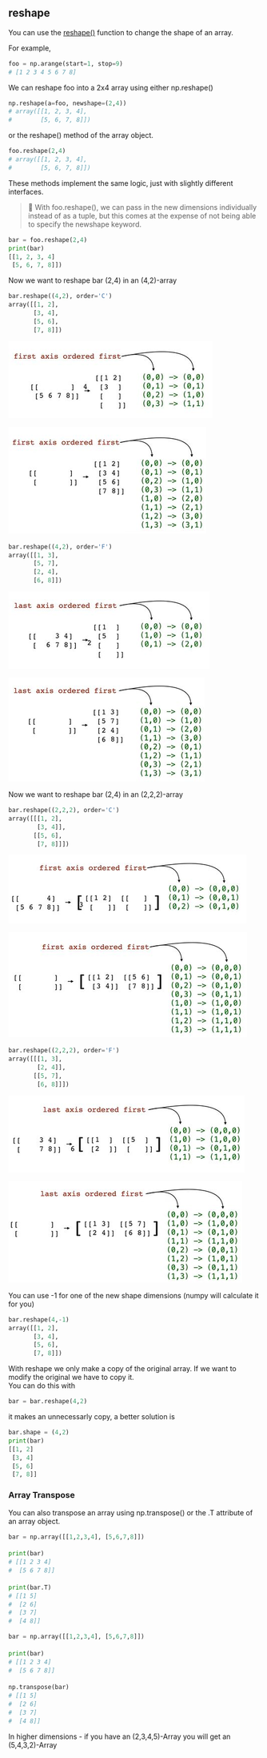 ## reshape

You can use the [reshape()](https://numpy.org/doc/stable/reference/generated/numpy.reshape.html) function to change the shape of an array.

For example, 
```python
foo = np.arange(start=1, stop=9)
# [1 2 3 4 5 6 7 8]
```
We can reshape foo into a 2x4 array using either np.reshape()
```python
np.reshape(a=foo, newshape=(2,4))
# array([[1, 2, 3, 4],
#        [5, 6, 7, 8]])
```
or the reshape() method of the array object.
```python
foo.reshape(2,4)
# array([[1, 2, 3, 4],
#        [5, 6, 7, 8]])
```

These methods implement the same logic, just with slightly different interfaces.

> :memo: With foo.reshape(), we can pass in the new dimensions individually instead of as a tuple, but this comes at the expense of not being able to specify the newshape keyword.

```python
bar = foo.reshape(2,4)
print(bar)
[[1, 2, 3, 4]
 [5, 6, 7, 8]])
```
Now we want to reshape bar (2,4) in an (4,2)-array
```python
bar.reshape((4,2), order='C')
array([[1, 2],
       [3, 4],
       [5, 6],
       [7, 8]])
```
![numpy13_01](pictures/numpy13_01.jpg)

![numpy13_02](pictures/numpy13_02.jpg)

```python
bar.reshape((4,2), order='F')
array([[1, 3],
       [5, 7],
       [2, 4],
       [6, 8]])
```
![numpy13_03](pictures/numpy13_03.jpg)

![numpy13_04](pictures/numpy13_04.jpg)

Now we want to reshape bar (2,4) in an (2,2,2)-array
```python
bar.reshape((2,2,2), order='C')
array([[[1, 2],
        [3, 4]],
       [[5, 6],
        [7, 8]]])
```
![numpy13_05](pictures/numpy13_05.jpg)

![numpy13_06](pictures/numpy13_06.jpg)

```python
bar.reshape((2,2,2), order='F')
array([[[1, 3],
        [2, 4]],
       [[5, 7],
        [6, 8]]])
```
![numpy13_07](pictures/numpy13_07.jpg)

![numpy13_08](pictures/numpy13_08.jpg)

You can use -1 for one of the new shape dimensions (numpy will calculate it for you)
```python
bar.reshape(4,-1)
array([[1, 2],
       [3, 4],
       [5, 6],
       [7, 8]])
```

With reshape we only make a copy of the original array. If we want to modify the original we have to copy it.<br>
You can do this with
```python
bar = bar.reshape(4,2)
```
it makes an unnecessarly copy, a better solution is
```python
bar.shape = (4,2)
print(bar)
[[1, 2]
 [3, 4]
 [5, 6]
 [7, 8]]
```

### Array Transpose

You can also transpose an array using np.transpose() or the .T attribute of an array object.
```python
bar = np.array([[1,2,3,4], [5,6,7,8]])

print(bar)
# [[1 2 3 4]
#  [5 6 7 8]]

print(bar.T)
# [[1 5]
#  [2 6]
#  [3 7]
#  [4 8]]
```
```python
bar = np.array([[1,2,3,4], [5,6,7,8]])

print(bar)
# [[1 2 3 4]
#  [5 6 7 8]]

np.transpose(bar)
# [[1 5]
#  [2 6]
#  [3 7]
#  [4 8]]
```

In higher dimensions - if you have an (2,3,4,5)-Array you will get an (5,4,3,2)-Array
